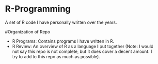 # R-Programming

A set of R code I have personally written over the years.  

#Organization of Repo

  - R Programs: Contains programs I have written in R.
  - R Review: An overview of R as a language I put together (Note: I would not say this repo is not complete, but it does                  cover a decent amount. I try to add to this repo as much as possible).

